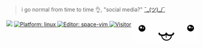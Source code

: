 > i go normal from time to time 👌, "social media?" [¯\_(ツ)_/¯](https://solo.to/bruhtus)

<img align="right" height=60 alt="GIF" src="wee.gif" />

<img width="400" src="https://github-readme-stats.vercel.app/api?username=bruhtus&show_icons=true&hide_border=true&hide_title=true">

<a href="https://manjaro.org/">
<img src="https://img.shields.io/badge/platform-%20linux-blue"
alt="Platform: linux" />
<a/>

<a href="http://vim.liuchengxu.org/">
<img src="https://img.shields.io/badge/%F0%9F%94%A7editor-space~vim-blue" alt="Editor: space-vim">
<a/>

<a href="https://github.com/bruhtus">
<img src="https://visitor-badge.glitch.me/badge?page_id=bruhtus.visitor-badge"
alt="Visitor" />
<a/>

